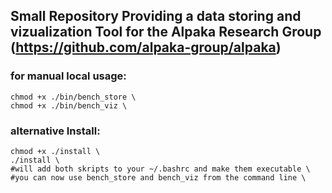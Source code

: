 ## Small Repository Providing a data storing and vizualization Tool for the Alpaka Research Group (https://github.com/alpaka-group/alpaka)
### for manual local usage:
	chmod +x ./bin/bench_store \
	chmod +x ./bin/bench_viz \
### alternative Install:
	chmod +x ./install \
	./install \
	#will add both skripts to your ~/.bashrc and make them executable \
	#you can now use bench_store and bench_viz from the command line \
